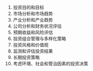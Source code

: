 

1. 投资目的和目标
2. 市场分析和市场趋势
3. 产业分析和产业趋势
4. 公司分析和财务状况评估
5. 预期收益和风险评估
6. 投资组合管理与多样化策略
7. 投资风格和价值观
8. 监测和评估投资结果
9. 长期投资策略
10. 考虑环境、社会和管治因素的投资决策